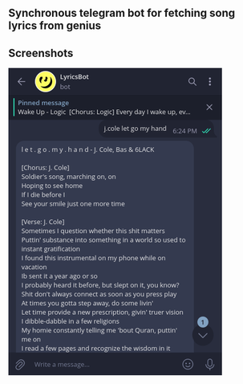 ## Synchronous telegram bot for fetching song lyrics from genius

## Screenshots

![lyricsbot](./screenshots/example.png "lyricsbot")
